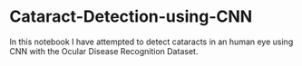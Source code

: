 # Cataract-Detection-using-CNN
In this notebook I have attempted to detect cataracts in an human eye using CNN with the Ocular Disease Recognition Dataset.
